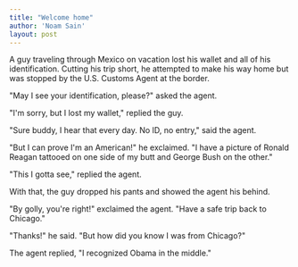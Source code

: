 ```yaml
---
title: "Welcome home"
author: 'Noam Sain'
layout: post
---
```


A guy traveling through Mexico on vacation lost his wallet and all of his identification. Cutting his trip short, he attempted to make his way home but was stopped by the U.S. Customs Agent at the border.  
  
"May I see your identification, please?" asked the agent.

"I'm sorry, but I lost my wallet," replied the guy.

"Sure buddy, I hear that every day. No ID, no entry," said the agent.

"But I can prove I'm an American!" he exclaimed. "I have a picture of Ronald Reagan tattooed on one side of my butt and George Bush on the other."

"This I gotta see," replied the agent.

With that, the guy dropped his pants and showed the agent his behind.

"By golly, you're right!" exclaimed the agent. "Have a safe trip back to Chicago."

"Thanks!" he said. "But how did you know I was from Chicago?"

The agent replied, "I recognized Obama in the middle."